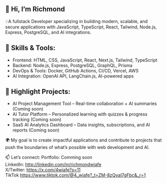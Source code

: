 ## 👋 Hi, I’m Richmond

💡A fullstack Developer specializing in building modern, scalable, and secure applications with JavaScript, TypeScript, React, Tailwind, Node.js, Express, PostgreSQL, and AI integrations.

## 🚀 Skills & Tools:
- Frontend: HTML, CSS, JavaScript, React, Next.js, Tailwind, TypeScript
- Backend: Node.js, Express, PostgreSQL, GraphQL, Prisma
- DevOps & Tools: Docker, GitHub Actions, CI/CD, Vercel, AWS
- AI Integration: OpenAI API, LangChain.js, AI-powered apps

## 📂 Highlight Projects:
- AI Project Management Tool – Real-time collaboration + AI summaries (Coming soon)
- AI Tutor Platform – Personalized learning with quizzes & progress tracking (Coming soon)
- SaaS AI Analytics Dashboard – Data insights, subscriptions, and AI reports (Coming soon)

🌍 My goal is to create impactful applications and contribute to projects that push the boundaries of what’s possible with web development and AI.

📫 Let’s connect: 
Portfolio: Comming soon <br/>
LinkedIn: http://linkedin.com/in/richmondwiafe <br/>
X/Twitter: https://x.com/4wiafe?s=11 <br/>
TikTok https://www.tiktok.com/@4_wiafe?_t=ZM-8zQyaI7gFbc&_r=1 <br/>
